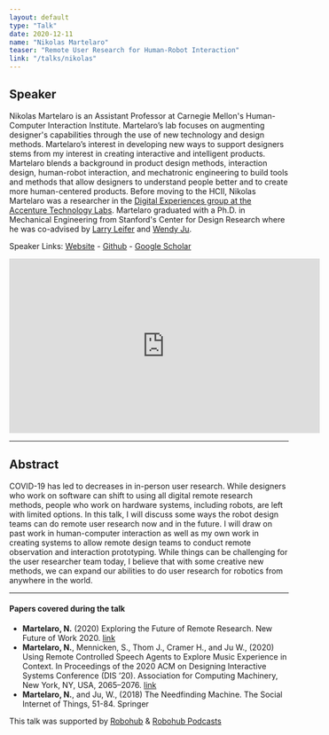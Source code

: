 ```yaml
---
layout: default
type: "Talk"
date: 2020-12-11
name: "Nikolas Martelaro"
teaser: "Remote User Research for Human-Robot Interaction"
link: "/talks/nikolas"
---
```

## Speaker

Nikolas Martelaro is an Assistant Professor at Carnegie Mellon's Human-Computer Interaction Institute. Martelaro’s lab focuses on augmenting designer's capabilities through the use of new technology and design methods. Martelaro’s interest in developing new ways to support designers stems from my interest in creating interactive and intelligent products. Martelaro blends a background in product design methods, interaction design, human-robot interaction, and mechatronic engineering to build tools and methods that allow designers to understand people better and to create more human-centered products. Before moving to the HCII, Nikolas Martelaro was a researcher in the [Digital Experiences group at the Accenture Technology Labs](https://www.accenture.com/us-en/services/accenture-labs/digitalexperiences?src=SOMS). Martelaro graduated with a Ph.D. in Mechanical Engineering from Stanford's Center for Design Research where he was co-advised by [Larry Leifer](https://profiles.stanford.edu/larry-leifer) and [Wendy Ju](https://www.wendyju.com/).

Speaker Links: [Website](http://nikmartelaro.com) - [Github](https://github.com/nikmart) - [Google Scholar](https://scholar.google.com/citations?user=SNnC2s4AAAAJ&hl=en)

<iframe width="560" height="315" src="https://www.youtube.com/embed/8xvmdlIC9c8" frameborder="0" allow="accelerometer; autoplay; clipboard-write; encrypted-media; gyroscope; picture-in-picture" allowfullscreen></iframe>

---

## Abstract
COVID-19 has led to decreases in in-person user research. While designers who work on software can shift to using all digital remote research methods, people who work on hardware systems, including robots, are left with limited options. In this talk, I will discuss some ways the robot design teams can do remote user research now and in the future. I will draw on past work in human-computer interaction as well as my own work in creating systems to allow remote design teams to conduct remote observation and interaction prototyping. While things can be challenging for the user researcher team today, I believe that with some creative new methods, we can expand our abilities to do user research for robotics from anywhere in the world.


---

#### Papers covered during the talk
* **Martelaro, N.** (2020) Exploring the Future of Remote Research. New Future of Work 2020. [link](https://www.microsoft.com/en-us/research/publication/exploring-the-future-of-remote-user-research/)
* **Martelaro, N.**, Mennicken, S., Thom J., Cramer H., and Ju W., (2020) Using Remote Controlled Speech Agents to Explore Music Experience in Context. In Proceedings of the 2020 ACM on Designing Interactive Systems Conference (DIS ’20). Association for Computing Machinery, New York, NY, USA, 2065–2076. [link](https://doi.org/10.1145/3357236.3395440)
* **Martelaro, N.**, and Ju, W., (2018) The Needfinding Machine. The Social Internet of Things, 51-84. Springer


This talk was supported by [Robohub](https://robohub.org/nikolas-martelaros-talk-on-11-december-remote-user-research-for-human-robot-interaction/) & [Robohub Podcasts](https://robohub.org/embodied-interactions-from-robotics-to-dance/)

